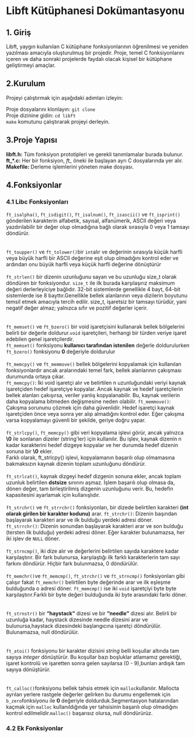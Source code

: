 # Libft Kütüphanesi Dokümantasyonu

## 1. Giriş
Libft, yaygın kullanılan C kütüphane fonksiyonlarının öğrenilmesi ve yeniden yazılması amacıyla oluşturulmuş bir projedir. Proje, temel C fonksiyonlarını içeren ve daha sonraki projelerde faydalı olacak kişisel bir kütüphane geliştirmeyi amaçlar.
<br/>
## 2.Kurulum
Projeyi çalıştırmak için aşağıdaki adımları izleyin:

Proje dosyalarını klonlayın: `git clone`  <repo-url> <br/>
Proje dizinine gidin: `cd libft` <br/>
`make` komutunu çalıştırarak projeyi derleyin.<br/>
## 3.Proje Yapısı
**libft.h:** Tüm fonksiyon prototipleri ve gerekli tanımlamalar burada bulunur.<br/>
**ft_*.c:** Her bir fonksiyon, *ft_* öneki ile başlayan ayrı C dosyalarında yer alır.<br/>
**Makefile:** Derleme işlemlerini yöneten make dosyası.<br/>
## 4.Fonksiyonlar 
### 4.1 Libc Fonksiyonları
`ft_isalpha()`, `ft_isdigit()`, `ft_isalnum()`, `ft_isascii()` ve `ft_isprint()` gönderilen karakterin alfabetik, sayısal, alfanümerik, ASCII değeri veya yazdırılabilir bir değer olup olmadığına bağlı olarak sırasıyla 0 veya 1 tamsayı döndürür. <br/>
<br/><br/>
`ft_toupper()` ve `ft_tolower()`bir `int`alır ve değerinin sırasıyla küçük harfli veya büyük harfli bir ASCII değerine eşit olup olmadığını kontrol eder ve ardından onu büyük harfli veya küçük harfli değerine dönüştürür
<br/><br/>
`ft_strlen()` bir dizenin uzunluğunu sayan ve bu uzunluğu size_t olarak döndüren bir fonksiyondur. `size_t` ile ilk burada karşılaşırız maksimum değeri derlerleyiciye bağlıdır. 32-bit sistemlerde genellikle 4 bayt, 64-bit sistemlerde ise 8 bayttır.Genellikle bellek alanlarının veya dizilerin boyutunu temsil etmek amacıyla tercih edilir. size_t, işaretsiz bir tamsayı türüdür, yani negatif değer almaz; yalnızca sıfır ve pozitif değerler içerir. <br/>
<br/><br/>
`ft_memset()` ve `ft_bzero()` bir void işaretçisini kullanarak bellek bölgelerini belirli bir değerle doldurur.`void` işaretçileri, herhangi bir türden veriye işaret edebilen genel işaretçilerdir.<br/>
`ft_memset()` fonksiyonu **kullanıcı tarafından istenilen** değerle doldurulurken `ft_bzero()` fonksiyonu **0** değeriyle doldurulur
<br/><br/>
`ft_memcpy()` ve `ft_memmove()` bellek bölgelerini kopyalamak için kullanılan fonksiyonlardır ancak aralarındaki temel fark, bellek alanlarının çakışması durumunda ortaya çıkar.<br>
`ft_memcpy()`: İki void işaretçi alır ve belirtilen n uzunluğundaki veriyi kaynak işaretçiden hedef işaretçiye kopyalar. Ancak kaynak ve hedef işaretçilerin bellek alanları çakışırsa, veriler yanlış kopyalanabilir. Bu, kaynak verilerin daha kopyalama bitmeden değişmesine neden olabilir.
`ft_memmove()`: Çakışma sorununu çözmek için daha güvenlidir. Hedef işaretçi kaynak işaretçiden önce veya sonra yer alıp almadığını kontrol eder. Eğer çakışma varsa kopyalamayı güvenli bir şekilde, geriye doğru yapar.
<br/><br/>
`ft_strlcpy()`, `ft_memcpy()` gibi veri kopyalama işlevi görür, ancak yalnızca **\0** ile sonlanan  dizeler (string'ler) için kullanılır. Bu işlev, kaynak dizenin n kadar karakterini hedef dizgeye kopyalar ve her durumda hedef dizenin sonuna bir **\0** ekler.<br/>
Farklı olarak, ft_strlcpy() işlevi, kopyalamanın başarılı olup olmamasına bakmaksızın kaynak dizenin toplam uzunluğunu döndürür. 
<br/><br/>
`ft_strlcat()`, kaynak dizgeyi hedef dizgenin sonuna ekler, ancak toplam uzunluk belirtilen **dstsize** sınırını aşmaz. İşlem başarılı olup olmasa da, dönen değer, tam birleştirilmiş dizgenin uzunluğunu verir. Bu, hedefin kapasitesini ayarlamak için kullanışlıdır.
<br/><br/>
`ft_strchr()` ve `ft_strrchr()` fonksiyonları, bir dizede belirtilen karakteri **(int olarak girilen bir karakter kodunu)** arar.
`ft_strchr()`: Dizenin başından başlayarak karakteri arar ve ilk bulduğu yerdeki adresi döner.<br/>
`ft_strrchr()`: Dizenin sonundan başlayarak karakteri arar ve son bulduğu (tersten ilk bulduğu) yerdeki adresi döner.
Eğer karakter bulunamazsa, her iki işlev de `NULL` döner.
<br/><br/>
`ft_strncmp()`, iki dize alır ve değerlerini belirtilen sayıda karaktere kadar karşılaştırır. Bir fark bulunursa, karşılaştığı ilk farklı karakterlerin tam sayı farkını döndürür. Hiçbir fark bulunmazsa, 0 döndürülür.
<br/><br/>
`ft_memchr()`ve `ft_memcmp()`, `ft_strchr()` ve `ft_strncmp()` fonksiyonları gibi çalışır fakat `ft_memchr()` belirtilen byte değerinde arar ve ilk eşleşme bulduğunda o adresi döner.
`ft_memcmp()` ise iki `void` işaretçiyi byte byte karşılaştırır.Farklı bir byte değeri bulduğunda iki byte arasındaki farkı döner.<br/>
<br/><br/>
`ft_strnstr()` bir **“haystack"** dizesi ve bir **“needle”** dizesi alır. Belirli bir uzunluğa kadar, haystack dizesinde needle dizesini arar ve bulunursa,haystack dizesindeki başlangıcına işaretçi döndürülür. Bulunamazsa, null döndürülür.<br/>
<br/><br/>
`ft_atoi()` fonksiyonu bir karakter dizisini *string* belli koşullar altında tam sayıya *integer* dönüştürür. Bu koşullar bazı boşluklar atlamamız gerektiği, işaret kontrolü ve işaretten sonra gelen sayılarsa (0 - 9),bunları ardışık tam sayıya dönüştürür.<br/>
<br/><br/>
`ft_calloc()`fonksiyonu bellek tahsis etmek için `malloc`kullanılır. Mallocta ayrılan yerlere rastgele değerler gelirken bu durumu engellemek için `b_zero`fonksiyonu ile **0** değeriyle doldurduk.Segmentasyon hatalarından kaçmak için `malloc` kullanıldığında yer tahsisinin başarılı olup olmadığını kontrol edilmelidir.`malloc()` başarısız olursa, null döndürürüz.
### 4.2 Ek Fonksiyonlar

